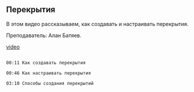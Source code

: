 ## Перекрытия

В этом видео рассказываем, как создавать и настраивать перекрытия. 

Преподаватель: Алан Батяев. 

[video](https://player.softculture.cc/embed/online/ARC/ARC_59.21.12_L2-2_Floor)

```chapters

00:11 Как создавать перекрытия

00:46 Как настраивать перекрытия

03:10 Способы создания перекрытий

```